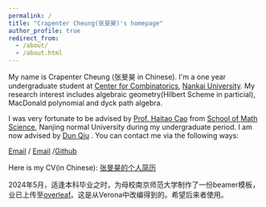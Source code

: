 ```yaml
---
permalink: /
title: "Crapenter Cheung(张旻昊)'s homepage"
author_profile: true
redirect_from: 
  - /about/
  - /about.html
---
```


My name is Crapenter Cheung (张旻昊 in Chinese). I'm a one year undergraduate student at [Center for Combinatorics](https://cfc.nankai.edu.cn/), [Nankai University](https://www.nankai.edu.cn/). My research interest includes algebraic geometry(Hilbert Scheme in particial), MacDonald polynomial and dyck path algebra.

I was very fortunate to be advised by [Prof. Haitao Cao](https://math.nu.edu.cn/info/1074/6248.htm) from [School of Math Science](https://math.njnu.edu.cn/), Nanjing normal University during my undergraduate period. I am now advised by [Dun Qiu](https://qiudun123.github.io/)
.
 You can contact me via the following ways:
 
[Email](mailto:crapenter@mail.nku.edu.cn) / [Email](mailto:crapenter@njnu.edu.cn) /[Github](https://crapenter-cheung.github.io/) 


Here is my CV(in Chinese): [张旻昊的个人简历](../assets/CV.pdf)

2024年5月，适逢本科毕业之时，为母校南京师范大学制作了一份beamer模板，业已上传至[overleaf](https://www.overleaf.com/latex/templates/nnu-beamer-carpenter/gfppmtqybvpb)。这是从Verona中改编得到的。希望后来者使用。
